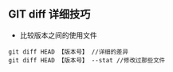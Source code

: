 ## GIT diff 详细技巧

*  比较版本之间的使用文件

  ```
  git diff HEAD 【版本号】 //详细的差异
  git diff HEAD 【版本号】 --stat //修改过那些文件 
  ```
